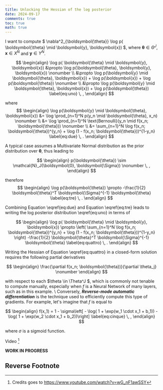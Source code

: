```yaml
---
title: Unlocking the Hessian of the log posterior
date: 2024-09-17
comments: true
toc: true
math: true
---
```


I want to compute $ \nabla^2_{\boldsymbol{\theta}} \log p( \boldsymbol{\theta} \mid \boldsymbol{y}, \boldsymbol{x}) $, where $\boldsymbol{\theta} \in \Theta^J$, $\boldsymbol{x} \in X^N$ and $\boldsymbol{y} \in Y^N$. 

$$
\begin{align}
  \log p( \boldsymbol{\theta} \mid \boldsymbol{y}, \boldsymbol{x}) 
  &\propto \log p(\boldsymbol{\theta}, \boldsymbol{y}, \boldsymbol{x}) \nonumber \\
  &\propto \log p(\boldsymbol{y} \mid \boldsymbol{\theta}, \boldsymbol{x}) + \log p(\boldsymbol{x}) + \log p(\boldsymbol{\theta}) \nonumber \\
  &\propto \log p(\boldsymbol{y} \mid \boldsymbol{\theta}, \boldsymbol{x}) + \log p(\boldsymbol{\theta}) \label{eq:uno} \, , 
\end{align}
$$

where
$$
\begin{align}
\log p(\boldsymbol{y} \mid \boldsymbol{\theta}, \boldsymbol{x})
&= \log \prod_{n=1}^N p(y_n \mid \boldsymbol{\theta}, x_n) \nonumber \\
&= \log \prod_{n=1}^N \text{Bernoulli}(y_n \mid f(x_n; \boldsymbol{\theta})) \nonumber \\ 
&= \sum_{n=1}^N \log f(x_n; \boldsymbol{\theta})^{y_n} + \log (1 - f(x_n; \boldsymbol{\theta}))^{1-y_n} \label{eq:due} \, .
\end{align}
$$

A typical case assumes a Multivariate Normal distribution as the prior distribution over $\boldsymbol{\theta}$, thus leading to

$$
\begin{align}
p(\boldsymbol{\theta}) \sim \mathcal{N}_J(\boldsymbol{0}, \boldsymbol{\Sigma}) \nonumber \, ,
\end{align}
$$

therefore
$$
\begin{align}
\log p(\boldsymbol{\theta}) \propto -\frac{1}{2} \boldsymbol{\theta}^T \boldsymbol{\Sigma}^{-1}  \boldsymbol{\theta} \label{eq:tre} \, .
\end{align}
$$

Combining Equation \eqref{eq:due} and Equation \eqref{eq:tre} leads to writing the log posterior distribution \eqref{eq:uno} in terms of

$$
\begin{align}
\log p( \boldsymbol{\theta} \mid \boldsymbol{y}, \boldsymbol{x}) \propto \left( \sum_{n=1}^N \log f(x_n; \boldsymbol{\theta})^{y_n} + \log (1 - f(x_n; \boldsymbol{\theta}))^{1-y_n} \right) -\frac{1}{2} \boldsymbol{\theta}^T \boldsymbol{\Sigma}^{-1}  \boldsymbol{\theta} 
\label{eq:quattro} \, .
\end{align}
$$

Writing the Hessian of Equation \eqref{eq:quattro} in a closed-form solution requires the following partial derivatives

$$
\begin{align}
\frac{\partial f(x_n; \boldsymbol{\theta})}{\partial \theta_j} \nonumber
\end{align}
$$

with respect to each $\theta \in \Theta^J $, which is commonly not tenable to compute manually, especially when $f$ is a Neural Network of many layers, such as in this example. \\
Conversely, ***Reverse-mode automatic differentiation*** is the technique used to efficiently compute this type of gradients. For example, let's imagine that $f$ is equal to

$$
\begin{align}
f(x_1) = 1 -  \sigma\left[ - \log( 1 + \exp(w_1 \cdot x_1 + b_1)) - \log( 1 + \exp(w_2 \cdot x_1 + b_2))\right]   \label{eq:cinque} \, , 
\end{align}
$$

where $\sigma$ is a sigmoid function. 


Video [^1]

**WORK IN PROGRESS**

## Reverse Footnote

[^1]: Credits goes to <https://www.youtube.com/watch?v=wG_nF1awSSY>

